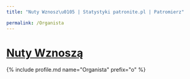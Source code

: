 ```yaml
---
title: "Nuty Wznosz\u0105 | Statystyki patronite.pl | Patromierz"

permalink: /Organista
---
```


# [Nuty Wznoszą](https://patronite.pl/Organista)

{% include profile.md name="Organista" prefix="o" %}
